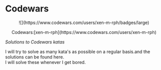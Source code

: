 # Codewars
 

 <p align="center">  ![](https://www.codewars.com/users/xen-m-rph/badges/large)  </p>   


<p align="center"> Codewars:[xen-m-rph](https://www.codewars.com/users/xen-m-rph) </p>

*Solutions to Codewars katas*

I will try to solve as many kata's as possible on a regular basis.and the solutions can be found here.  
I will solve these whenever I get bored.
